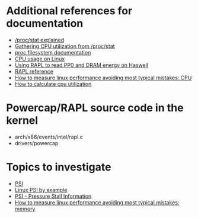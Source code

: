 # Additional references for documentation

- [/proc/stat explained](http://www.linuxhowtos.org/System/procstat.htm)
- [Gathering CPU utilization from /proc/stat](https://www.idnt.net/en-US/kb/941772)
- [proc filesystem documentation](https://www.mjmwired.net/kernel/Documentation/filesystems/proc.txt#1212)
- [CPU usage on Linux](https://www.opsdash.com/blog/cpu-usage-linux.html)
- [Using RAPL to read PP0 and DRAM energy on Haswell](https://community.intel.com/t5/Software-Tuning-Performance/Using-RAPL-to-read-PP0-and-DRAM-energy-on-haswell/td-p/1076202)
- [RAPL reference](http://web.eece.maine.edu/~vweaver/projects/rapl/)
- [How to measure linux performance avoiding most typical mistakes: CPU](https://ma.ttias.be/how-to-measure-linux-performance-avoiding-most-typical-mistakes-cpu/)
- [How to calculate cpu utilization](https://www.embedded.com/how-to-calculate-cpu-utilization/)

# Powercap/RAPL source code in the kernel

- arch/x86/events/intel/rapl.c
- drivers/powercap

# Topics to investigate

- [PSI](https://facebookmicrosites.github.io/psi/docs/overview)
- [Linux PSI by example](https://unixism.net/2019/08/linux-pressure-stall-information-psi-by-example/)
- [PSI - Pressure Stall Information](https://www.kernel.org/doc/html/latest/accounting/psi.html)
- [How to measure linux performance avoiding most typical mistakes: memory](https://ma.ttias.be/how-to-measure-linux-performance-avoiding-most-typical-mistakes-memory/)
